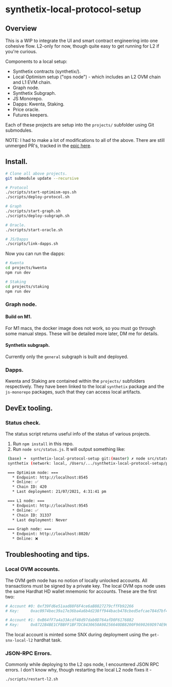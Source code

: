 # synthetix-local-protocol-setup

## Overview

This is a WIP to integrate the UI and smart contract engineering into one cohesive flow. L2-only for now, though quite easy to get running for L2 if you're curious.

Components to a local setup:

 * Synthetix contracts (synthetix/).
 * Local Optimism setup ("ops node") - which includes an L2 OVM chain and L1 EVM chain.
 * Graph node.
 * Synthetix Subgraph.
 * JS Monorepo.
 * Dapps: Kwenta, Staking.
 * Price oracle.
 * Futures keepers.

Each of these projects are setup into the `projects/` subfolder using Git submodules. 

NOTE: I had to make a lot of modifications to all of the above. There are still unmerged PR's, tracked in the [epic here](https://github.com/Synthetixio/issues/issues/209).

## Install.

```sh
# Clone all above projects.
git submodule update --recursive

# Protocol
./scripts/start-optimism-ops.sh
./scripts/deploy-protocol.sh

# Graph
./scripts/start-graph.sh
./scripts/deploy-subgraph.sh

# Oracle.
./scripts/start-oracle.sh

# JS/Dapps
./scripts/link-dapps.sh
```

Now you can run the dapps:

```sh
# Kwenta
cd projects/kwenta
npm run dev

# Staking
cd projects/staking
npm run dev
```

### Graph node.

#### Build on M1.

For M1 macs, the docker image does not work, so you must go through some manual steps. These will be detailed more later, DM me for details.

#### Synthetix subgraph.

Currently only the `general` subgraph is built and deployed.

### Dapps.

Kwenta and Staking are contained within the `projects/` subfolders respectively. They have been linked to the local `synthetix` package and the `js-monorepo` packages, such that they can access local artifacts.

## DevEx tooling.

### Status check.

The status script returns useful info of the status of various projects.

 1. Run `npm install` in this repo.
 2. Run `node src/status.js`. It will output something like: 

   ```sh
    (base) ➜  synthetix-local-protocol-setup git:(master) ✗ node src/status.js
    synthetix (network: local, /Users/.../synthetix-local-protocol-setup/projects/synthetix)

    === Optimism node: ===
      * Endpoint: http://localhost:8545
      * Online: ✅
      * Chain ID: 420
      * Last deployment: 21/07/2021, 4:31:41 pm

    === L1 node: ===
      * Endpoint: http://localhost:9545
      * Online: ✅
      * Chain ID: 31337
      * Last deployment: Never

    === Graph node: ===
      * Endpoint: http://localhost:8020/
      * Online: ❌
   ```


## Troubleshooting and tips.

### Local OVM accounts.

The OVM geth node has no notion of locally unlocked accounts. All transactions must be signed by a private key. The local OVM ops node uses the same Hardhat HD wallet mnemonic for accounts. These are the first two:

```sh
# Account #0: 0xf39Fd6e51aad88F6F4ce6aB8827279cffFb92266
# Key:     0xac0974bec39a17e36ba4a6b4d238ff944bacb478cbed5efcae784d7bf4f2ff80

# Account #1: 0xB64fF7a4a33Acdf48d97dab0D764afD0F6176882
# Key:     0x8722B4BE1CFBBFF1BF7DC8430650A98256640DB8200F9690269D974E96CC52C3
```

The local account is minted some SNX during deployment using the `get-snx-local-l2` hardhat task.

### JSON-RPC Errors.

Commonly while deploying to the L2 ops node, I encountered JSON RPC errors. I don't know why, though restarting the local L2 node fixes it -

```sh
./scripts/restart-l2.sh
```